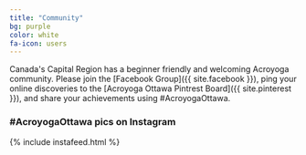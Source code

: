 ```yaml
---
title: "Community"
bg: purple
color: white
fa-icon: users
---
```


Canada's Capital Region has a beginner friendly and welcoming Acroyoga community. Please join the [Facebook Group]({{ site.facebook }}), ping your online discoveries to the [Acroyoga Ottawa Pintrest Board]({{ site.pinterest }}), and share your achievements using #AcroyogaOttawa.

### #AcroyogaOttawa pics on Instagram

{% include instafeed.html %}
